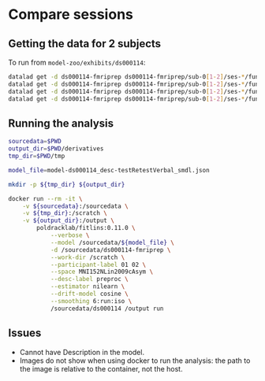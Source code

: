 # Compare sessions

## Getting the data for 2 subjects

To run from `model-zoo/exhibits/ds000114`:

```bash
datalad get -d ds000114-fmriprep ds000114-fmriprep/sub-0[1-2]/ses-*/func/*tsv -J 12
datalad get -d ds000114-fmriprep ds000114-fmriprep/sub-0[1-2]/ses-*/func/*json -J 12
datalad get -d ds000114-fmriprep ds000114-fmriprep/sub-0[1-2]/ses-*/func/*MNI*desc-preproc*bold.nii.gz -J 12
datalad get -d ds000114-fmriprep ds000114-fmriprep/sub-0[1-2]/ses-*/func/*MNI*mask.nii.gz -J 12
```

## Running the analysis

```bash
sourcedata=$PWD
output_dir=$PWD/derivatives
tmp_dir=$PWD/tmp

model_file=model-ds000114_desc-testRetestVerbal_smdl.json

mkdir -p ${tmp_dir} ${output_dir}

docker run --rm -it \
    -v ${sourcedata}:/sourcedata \
    -v ${tmp_dir}:/scratch \
    -v ${output_dir}:/output \
        poldracklab/fitlins:0.11.0 \
            --verbose \
            --model /sourcedata/${model_file} \
            -d /sourcedata/ds000114-fmriprep \
            --work-dir /scratch \
            --participant-label 01 02 \
            --space MNI152NLin2009cAsym \
            --desc-label preproc \
            --estimator nilearn \
            --drift-model cosine \
            --smoothing 6:run:iso \
            /sourcedata/ds000114 /output run
```

## Issues

- Cannot have Description in the model.
- Images do not show when using docker to run the analysis: the path to the image is relative to the container, not the host.
